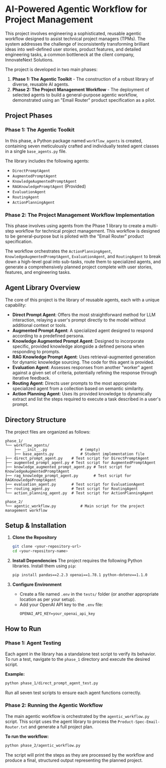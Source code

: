 # AI-Powered Agentic Workflow for Project Management

This project involves engineering a sophisticated, reusable agentic workflow designed to assist technical project managers (TPMs). The system addresses the challenge of inconsistently transforming brilliant ideas into well-defined user stories, product features, and detailed engineering tasks, a common bottleneck at the client company, InnovateNext Solutions.

The project is developed in two main phases:

1.  **Phase 1: The Agentic Toolkit** - The construction of a robust library of diverse, reusable AI agents.
2.  **Phase 2: The Project Management Workflow** - The deployment of selected agents to build a general-purpose agentic workflow, demonstrated using an "Email Router" product specification as a pilot.

## Project Phases

### Phase 1: The Agentic Toolkit

In this phase, a Python package named `workflow_agents` is created, containing seven meticulously crafted and individually tested agent classes in a single `base_agents.py` file.

The library includes the following agents:

  * `DirectPromptAgent`
  * `AugmentedPromptAgent`
  * `KnowledgeAugmentedPromptAgent`
  * `RAGKnowledgePromptAgent` (Provided)
  * `EvaluationAgent`
  * `RoutingAgent` 
  * `ActionPlanningAgent`

### Phase 2: The Project Management Workflow Implementation

This phase involves using agents from the Phase 1 library to create a multi-step workflow for technical project management. This workflow is designed to be general-purpose but is piloted with the "Email Router" product specification.

The workflow orchestrates the `ActionPlanningAgent`, `KnowledgeAugmentedPromptAgent`, `EvaluationAgent`, and `RoutingAgent` to break down a high-level goal into sub-tasks, route them to specialized agents, and generate a comprehensively planned project complete with user stories, features, and engineering tasks.

## Agent Library Overview

The core of this project is the library of reusable agents, each with a unique capability:

  * **Direct Prompt Agent**: Offers the most straightforward method for LLM interaction, relaying a user's prompt directly to the model without additional context or tools.
  * **Augmented Prompt Agent**: A specialized agent designed to respond according to a predefined persona.
  * **Knowledge Augmented Prompt Agent**: Designed to incorporate specific, provided knowledge alongside a defined persona when responding to prompts.
  * **RAG Knowledge Prompt Agent**: Uses retrieval-augmented generation for dynamic knowledge sourcing. The code for this agent is provided.
  * **Evaluation Agent**: Assesses responses from another "worker" agent against a given set of criteria, potentially refining the response through iterative feedback.
  * **Routing Agent**: Directs user prompts to the most appropriate specialized agent from a collection based on semantic similarity.
  * **Action Planning Agent**: Uses its provided knowledge to dynamically extract and list the steps required to execute a task described in a user's prompt.

## Directory Structure

The project files are organized as follows:

```
phase_1/
└── workflow_agents/
    ├── __init__.py               # (empty)
    ├── base_agents.py            # Student implementation file
├── direct_prompt_agent.py    # Test script for DirectPromptAgent
├── augmented_prompt_agent.py # Test script for AugmentedPromptAgent
├── knowledge_augmented_prompt_agent.py # Test script for KnowledgeAugmentedPromptAgent
├── rag_knowledge_prompt_agent.py       # Test script for RAGKnowledgePromptAgent
├── evaluation_agent.py       # Test script for EvaluationAgent
├── routing_agent.py          # Test script for RoutingAgent
└── action_planning_agent.py  # Test script for ActionPlanningAgent

phase_2/
└── agentic_workflow.py           # Main script for the project management workflow
```

## Setup & Installation

1.  **Clone the Repository**

    ```sh
    git clone <your-repository-url>
    cd <your-repository-name>
    ```

2.  **Install Dependencies**
    The project requires the following Python libraries. Install them using `pip`:

    ```sh
    pip install pandas==2.2.3 openai==1.78.1 python-dotenv==1.1.0
    ```

3.  **Configure Environment**

      * Create a file named `.env` in the `tests/` folder (or another appropriate location as per your setup).
      * Add your OpenAI API key to the `.env` file:
        ```
        OPENAI_API_KEY=your_openai_api_key
        ```

## How to Run

### Phase 1: Agent Testing

Each agent in the library has a standalone test script to verify its behavior. To run a test, navigate to the `phase_1` directory and execute the desired script.

**Example:**

```sh
python phase_1/direct_prompt_agent_test.py
```

Run all seven test scripts to ensure each agent functions correctly.

### Phase 2: Running the Agentic Workflow

The main agentic workflow is orchestrated by the `agentic_workflow.py` script. This script uses the agent library to process the `Product-Spec-Email-Router.txt` and generate a full project plan.

**To run the workflow:**

```sh
python phase_2/agentic_workflow.py
```

The script will print the steps as they are processed by the workflow and produce a final, structured output representing the planned project.
